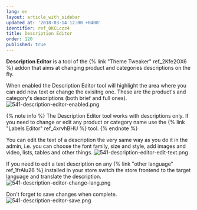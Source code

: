 ```yaml
---
lang: en
layout: article_with_sidebar
updated_at: '2018-03-14 12:00 +0400'
identifier: ref_0KCLczz4
title: Description Editor
order: 120
published: true
---
```

**Description Editor** is a tool of the {% link "Theme Tweaker" ref_2Kfe2OX6 %} addon that aims at changing product and categories descriptions on the fly. 

When enabled the Description Editor tool will highlight the area where you can add new text or change the exisitng one. These are the product's and category's descriptions (both brief and full ones).
![541-description-editor-enabled.png]({{site.baseurl}}/attachments/ref_0KCLczz4/541-description-editor-enabled.png)

{% note info %}
The Description Editor tool works with descriptions only. If you need to change or edit any product or category name use the {% link "Labels Editor" ref_4xrvhBHU %} tool.
{% endnote %}

You can edit the text of a description the very same way as you do it in the admin, i.e. you can choose the font family, size and style, add images and video, lists, tables and other things. 
![541-description-editor-edit-text.png]({{site.baseurl}}/attachments/ref_0KCLczz4/541-description-editor-edit-text.png)

If you need to edit a text description on any {% link "other language" ref_1frAlu26 %} installed in your store switch the store frontend to the target language and translate the description. 
![541-description-editor-change-lang.png]({{site.baseurl}}/attachments/ref_0KCLczz4/541-description-editor-change-lang.png)

Don't forget to save changes when complete.
![541-description-editor-save.png]({{site.baseurl}}/attachments/ref_0KCLczz4/541-description-editor-save.png)

